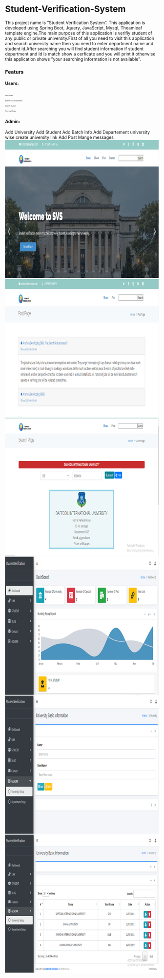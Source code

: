 # Student-Verification-System
This project name is “Student Verification System”. This application is developed using Spring Boot, Jquery, JavaScript, Mysql, Theamleaf template engine.The main purpose of this application is verifiy student of any public or private university.First of all you need to visit this application and search university name then you need to enter department name and student id.After searching you will find student information if student department and Id is match show a cerficate and you will print it otherwise this application shows "your searching information is not available".
</br>
<h3>Featurs</h3>
<h4>Users:</h4>
<span style="font-size:5px;">View Posts</span><br> 
<span style="font-size:5px;">Search University Name</span> <br>
<span style="font-size:5px;">Search Student</span> <br>
<span style="font-size:5px;">Print certificate</span> <br>
<h4>Admin:</h4>
<span>Add University</span> 
<span>Add Student</span> 
<span>Add Batch Info</span> 
<span>Add Departement university wise</span> 
<span>create university link</span> 
<span>Add Post</span> 
<span>Mange messages</span> 
</br>
<img src="verification/verification/img/01.PNG" width=1200 height=450>
</br>
<img src="verification/verification/img/02.PNG" width=1200 height=450>
</br>
<img src="verification/verification/img/03.PNG" width=1200 height=450>
</br>
<img src="verification/verification/img/04.PNG" width=1200 height=450>
</br>
<img src="verification/verification/img/05.PNG" width=1200 height=450>
</br>
<img src="verification/verification/img/06.PNG" width=1200 height=450>
</br>
